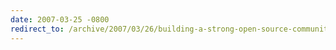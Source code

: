 ```yaml
---
date: 2007-03-25 -0800
redirect_to: /archive/2007/03/26/building-a-strong-open-source-community-requires-empathy.aspx/
---
```

